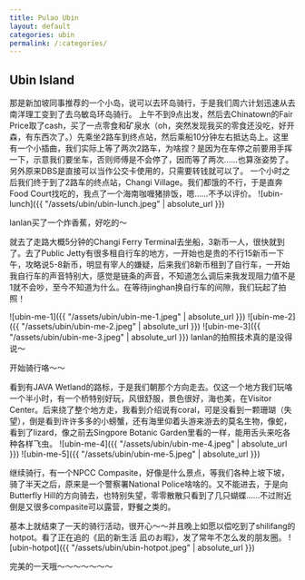 ```yaml
---
title: Pulao Ubin
layout: default
categories: ubin
permalink: /:categories/
---
```


## Ubin Island

那是新加坡同事推荐的一个小岛，说可以去环岛骑行，于是我们周六计划迅速从去南洋理工变到了去乌敏岛环岛骑行。
上午不到9点出发，然后去Chinatown的Fair Price取了cash，买了一点零食和矿泉水（oh，突然发现我买的零食还没吃，好开森，有东西次了。）先乘坐2路车到终点站，然后乘船10分钟左右抵达岛上。这里有一个小插曲，我们实际上等了两次2路车，为啥捏？是因为在车停之前要用手挥一下，示意我们要坐车，否则师傅是不会停了，因而等了两次……也算涨姿势了。另外原来DBS是直接可以当作公交卡使用的，只需要转钱就可以了。
一个小时之后我们终于到了2路车的终点站，Changi Village。我们都饿的不行，于是直奔Food Court找吃的，我点了一个海南咖喱猪排饭，嗯……不予以评价。
![ubin-lunch]({{ "/assets/ubin/ubin-lunch.jpeg" | absolute_url }})

lanlan买了一个炸香蕉，好吃的～

就去了走路大概5分钟的Changi Ferry Terminal去坐船，3新币一人，很快就到了。去了Public Jetty有很多租自行车的地方，一开始也是贵的不行15新币一下午，攻略说5-8新币，明显有宰人的嫌疑，后来我们8新币租到了自行车，一开始我自行车的声音特别大，感觉是链条的声音，不知道怎么调后来我发现阻力值不是1就不会吵，至今不知道为什么。在等待jinghan换自行车的间隙，我们玩起了拍照！

![ubin-me-1]({{ "/assets/ubin/ubin-me-1.jpeg" | absolute_url }})
![ubin-me-2]({{ "/assets/ubin/ubin-me-2.jpeg" | absolute_url }})
![ubin-me-3]({{ "/assets/ubin/ubin-me-3.jpeg" | absolute_url }})
lanlan的拍照技术真的是没得说～

开始骑行咯～～

看到有JAVA Wetland的路标，于是我们朝那个方向走去。仅这一个地方我们玩咯一个半小时，有一个桥特别好玩，风很舒服，景色很好，海也美，在Visitor Center。后来绕了整个地方走，我看到介绍说有coral，可是没看到一颗珊瑚（失望），倒是看到许许多多的小螃蟹，还有海里仰着头游来游去的莫名生物，像蛇，看到了lizard，像之前去Singpore Botanic Garden里看的一样，能用舌头来吃各种各样飞虫。
![ubin-me-4]({{ "/assets/ubin/ubin-me-4.jpeg" | absolute_url }})
![ubin-me-5]({{ "/assets/ubin/ubin-me-5.jpeg" | absolute_url }})

继续骑行，有一个NPCC Compasite，好像是什么景点，等我们各种上坡下坡，骑了半天之后，原来是一个警察署National Police啥啥的。又不能进去，于是向Butterfly Hill的方向骑去，也特别失望，零零散散只看到了几只蝴蝶……不过附近倒是又很多compasite可以露营，野餐之类的。

基本上就结束了一天的骑行活动，很开心～～并且晚上如愿以偿吃到了shilifang的hotpot。看了正在追的《凪的新生活 凪のお暇》，发了常年不怎么发的朋友圈。
![ubin-hotpot]({{ "/assets/ubin/ubin-hotpot.jpeg" | absolute_url }})

完美的一天哦～～～～～～～
